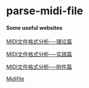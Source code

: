 # parse-midi-file

#### Some useful websites


[MIDI文件格式分析──理论篇](https://www.midifan.com/modulearticle-detailview-901.htm)

[MIDI文件格式分析──实践篇](https://www.midifan.com/modulearticle-detailview-902.htm)

[MIDI文件格式分析──附件篇](https://www.midifan.com/modulearticle-detailview-903.htm)

[Midifile](https://midifile.sapp.org/)
